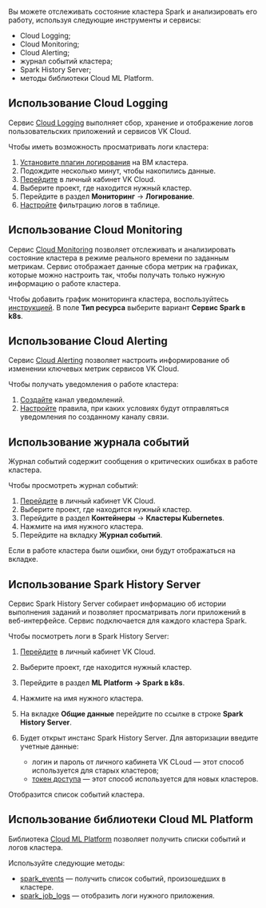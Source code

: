 Вы можете отслеживать состояние кластера Spark и анализировать его работу, используя следующие инструменты и сервисы:

- Cloud Logging;
- Cloud Monitoring;
- Cloud Alerting;
- журнал событий кластера;
- Spark History Server;
- методы библиотеки Cloud ML Platform.

## Использование Cloud Logging

Сервис [Cloud Logging](/ru/monitoring-services/logging) выполняет сбор, хранение и отображение логов пользовательских приложений и сервисов VK Cloud.

Чтобы иметь возможность просматривать логи кластера:

1. [Установите плагин логирования](/ru/monitoring-services/logging/instructions/connect-plugin) на ВМ кластера.
1. Подождите несколько минут, чтобы накопились данные.
1. [Перейдите](https://msk.cloud.vk.com/app/) в личный кабинет VK Cloud.
1. Выберите проект, где находится нужный кластер.
1. Перейдите в раздел **Мониторинг** → **Логирование**.
1. [Настройте](/ru/monitoring-services/logging/instructions/view-logs) фильтрацию логов в таблице.

## Использование Cloud Monitoring

Сервис [Cloud Monitoring](/ru/monitoring-services/monitoring) позволяет отслеживать и анализировать состояние кластера в режиме реального времени по заданным метрикам. Сервис отображает данные сбора метрик на графиках, которые можно настроить так, чтобы получать только нужную информацию о работе кластера.

Чтобы добавить график мониторинга кластера, воспользуйтесь [инструкцией](/ru/monitoring-services/monitoring/quick-start#1_sozdayte_grafik). В поле **Тип ресурса** выберите вариант **Сервис Spark в k8s**.

## Использование Cloud Alerting

Сервис [Cloud Alerting](/ru/monitoring-services/alerting) позволяет настроить информирование об изменении ключевых метрик сервисов VK Cloud.

Чтобы получать уведомления о работе кластера:

1. [Создайте](/ru/monitoring-services/alerting/instructions/notification#notification_add) канал уведомлений.
1. [Настройте](/ru/monitoring-services/alerting/instructions/triggers#triggers_add) правила, при каких условиях будут отправляться уведомления по созданному каналу связи.

## Использование журнала событий

Журнал событий содержит сообщения о критических ошибках в работе кластера.

Чтобы просмотреть журнал событий:

1. [Перейдите](https://msk.cloud.vk.com/app/) в личный кабинет VK Cloud.
1. Выберите проект, где находится нужный кластер.
1. Перейдите в раздел **Контейнеры** → **Кластеры Kubernetes**.
1. Нажмите на имя нужного кластера.
1. Перейдите на вкладку **Журнал событий**.

Если в работе кластера были ошибки, они будут отображаться на вкладке.

## Использование Spark History Server

Сервис Spark History Server собирает информацию об истории выполнения заданий и позволяет просматривать логи приложений в веб-интерфейсе. Сервис подключается для каждого кластера Spark.

Чтобы посмотреть логи в Spark History Server:

1. [Перейдите](https://msk.cloud.vk.com/app/) в личный кабинет VK Cloud.
1. Выберите проект, где находится нужный кластер.
1. Перейдите в раздел **ML Platform → Spark в k8s**.
1. Нажмите на имя нужного кластера.
1. На вкладке **Общие данные** перейдите по ссылке в строке **Spark History Server**.
1. Будет открыт инстанс Spark History Server. Для авторизации введите учетные данные:

    - логин и пароль от личного кабинета VK CLoud — этот способ используется для старых кластеров;
    - [токен доступа](/ru/ml/spark-to-k8s/ml-platform-library/authz) — этот способ используется для новых кластеров.

Отобразится список событий кластера.

## Использование библиотеки Cloud ML Platform

Библиотека [Cloud ML Platform](/ru/ml/spark-to-k8s/ml-platform-library/library-reference) позволяет получить списки событий и логов кластера.

Используйте следующие методы:

- [spark_events](../ml-platform-library/library-reference/spark-jobs#spark_events) — получить список событий, произошедших в кластере.
- [spark_job_logs](../ml-platform-library/library-reference/spark-jobs#spark_job_logs) — отобразить логи нужного приложения.
